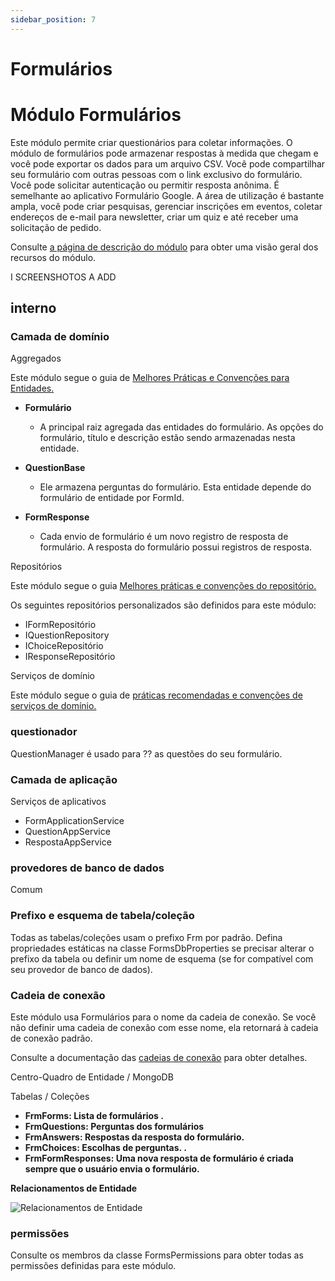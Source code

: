 ```yaml
---
sidebar_position: 7
---
```


# Formulários

# Módulo Formulários
Este módulo permite criar questionários para coletar informações. O módulo de formulários pode armazenar respostas à medida que chegam e você pode exportar os dados para um arquivo CSV. Você pode compartilhar seu formulário com outras pessoas com o link exclusivo do formulário. Você pode solicitar autenticação ou permitir resposta anônima. É semelhante ao aplicativo Formulário Google. A área de utilização é bastante ampla, você pode criar pesquisas, gerenciar inscrições em eventos, coletar endereços de e-mail para newsletter, criar um quiz e até receber uma solicitação de pedido.

Consulte [a página de descrição do módulo](https://commercial.abp.io/modules/Volo.Forms "") para obter uma visão geral dos recursos do módulo.

I SCREENSHOTOS A ADD
## interno
### Camada de domínio
Aggregados

Este módulo segue o guia de [Melhores Práticas e Convenções para Entidades.](https://docs.abp.io/en/abp/latest/Best-Practices/Entities "")

- 
    **Formulário**
        
    - A principal raiz agregada das entidades do formulário. As opções do formulário, título e descrição estão sendo armazenadas nesta entidade.
        
    

- 
    **QuestionBase**
        
    - Ele armazena perguntas do formulário. Esta entidade depende do formulário de entidade por FormId.
        
    

- 
    **FormResponse**
        
    - Cada envio de formulário é um novo registro de resposta de formulário. A resposta do formulário possui registros de resposta.
        
    


Repositórios


Este módulo segue o guia [Melhores práticas e convenções do repositório.](https://docs.abp.io/en/abp/latest/Best-Practices/Repositories "")

Os seguintes repositórios personalizados são definidos para este módulo:

- IFormRepositório
- IQuestionRepository
- IChoiceRepositório
- IResponseRepositório

Serviços de domínio

Este módulo segue o guia de [práticas recomendadas e convenções de serviços de domínio.](https://docs.abp.io/en/abp/latest/Best-Practices/Domain-Services "")
### questionador
QuestionManager é usado para ⁇  as questões do seu formulário.
### Camada de aplicação
Serviços de aplicativos

- FormApplicationService
- QuestionAppService
- RespostaAppService

### provedores de banco de dados
Comum
### Prefixo e esquema de tabela/coleção
Todas as tabelas/coleções usam o prefixo Frm por padrão. Defina propriedades estáticas na classe FormsDbProperties se precisar alterar o prefixo da tabela ou definir um nome de esquema (se for compatível com seu provedor de banco de dados).
### Cadeia de conexão
Este módulo usa Formulários para o nome da cadeia de conexão. Se você não definir uma cadeia de conexão com esse nome, ela retornará à cadeia de conexão padrão.

Consulte a documentação das [cadeias de conexão](https://docs.abp.io/en/abp/latest/Connection-Strings "") para obter detalhes.

Centro-Quadro de Entidade / MongoDB

Tabelas / Coleções

- **FrmForms: Lista de formulários .**
- **FrmQuestions: Perguntas dos formulários**
- **FrmAnswers: Respostas da resposta do formulário.**
- **FrmChoices: Escolhas de perguntas. .**
- **FrmFormResponses: Uma nova resposta de formulário é criada sempre que o usuário envia o formulário.**

**Relacionamentos de Entidade**

![Relacionamentos de Entidade](https://raw.githubusercontent.com/Wai-Technologies/raaghu-docs/development/raaghu/docs/en/images/entityRelationship.jpg)
### permissões
Consulte os membros da classe FormsPermissions para obter todas as permissões definidas para este módulo.
